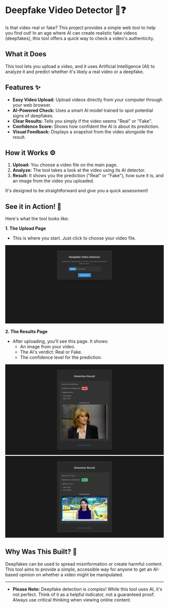 # Deepfake Video Detector 🎥❓

Is that video real or fake? This project provides a simple web tool to help you find out! In an age where AI can create realistic fake videos (deepfakes), this tool offers a quick way to check a video's authenticity.

## What it Does

This tool lets you upload a video, and it uses Artificial Intelligence (AI) to analyze it and predict whether it's likely a real video or a deepfake.

## Features ✨

*   **Easy Video Upload:** Upload videos directly from your computer through your web browser.
*   **AI-Powered Check:** Uses a smart AI model trained to spot potential signs of deepfakes.
*   **Clear Results:** Tells you simply if the video seems "Real" or "Fake".
*   **Confidence Score:** Shows how confident the AI is about its prediction.
*   **Visual Feedback:** Displays a snapshot from the video alongside the result.

## How it Works ⚙️

1.  **Upload:** You choose a video file on the main page.
2.  **Analyze:** The tool takes a look at the video using its AI detector.
3.  **Result:** It shows you the prediction ("Real" or "Fake"), how sure it is, and an image from the video you uploaded.

It's designed to be straightforward and give you a quick assessment!

## See it in Action! 📸

Here's what the tool looks like:

**1. The Upload Page**
*   This is where you start. Just click to choose your video file.

![Screenshot of the video upload form](img/index.png)

**2. The Results Page**
*   After uploading, you'll see this page. It shows:
    *   An image from your video.
    *   The AI's verdict: Real or Fake.
    *   The confidence level for the prediction.

![Screenshot showing a prediction result with frame and confidence scores](img/result1.png)
![Screenshot showing a prediction result with frame and confidence scores](img/result2.png)

## Why Was This Built? 🤔

Deepfakes can be used to spread misinformation or create harmful content. This tool aims to provide a simple, accessible way for anyone to get an AI-based opinion on whether a video might be manipulated.

---

*   **Please Note:** Deepfake detection is complex! While this tool uses AI, it's not perfect. Think of it as a helpful indicator, not a guaranteed proof. Always use critical thinking when viewing online content.